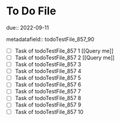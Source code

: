 # To Do File

due:: 2022-09-11

metadatafield:: todoTestFile_857_90

- [ ] Task of todoTestFile_857 1 [[Query me]]
- [ ] Task of todoTestFile_857 2 [[Query me]]
- [ ] Task of todoTestFile_857 3
- [ ] Task of todoTestFile_857 4
- [ ] Task of todoTestFile_857 5
- [ ] Task of todoTestFile_857 6
- [ ] Task of todoTestFile_857 7
- [ ] Task of todoTestFile_857 8
- [ ] Task of todoTestFile_857 9
- [ ] Task of todoTestFile_857 10